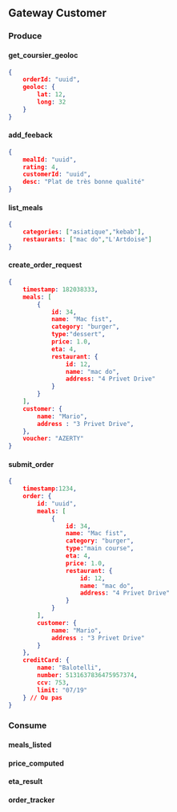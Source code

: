 ## Gateway Customer
### Produce

#### get_coursier_geoloc

```json
{
    orderId: "uuid",
    geoloc: {
        lat: 12,
        long: 32
    }
}
```
#### add_feeback
```json
{
    mealId: "uuid",
    rating: 4,
    customerId: "uuid",
    desc: "Plat de très bonne qualité"
}
```
#### list_meals
```json
{
    categories: ["asiatique","kebab"],
    restaurants: ["mac do","L'Artdoise"]
}
```
#### create_order_request
```json
{
    timestamp: 182038333,
    meals: [
        {
            id: 34,
            name: "Mac fist",
            category: "burger",
            type:"dessert",
            price: 1.0,
            eta: 4,
            restaurant: {
                id: 12,
                name: "mac do",
                address: "4 Privet Drive"
            }
        }
    ],
    customer: {
        name: "Mario",
        address : "3 Privet Drive",
    },
    voucher: "AZERTY"
}
```
#### submit_order
```json
{
    timestamp:1234,
    order: {
        id: "uuid",
        meals: [
            {
                id: 34,
                name: "Mac fist",
                category: "burger",
                type:"main course",
                eta: 4,
                price: 1.0,
                restaurant: {
                    id: 12,
                    name: "mac do",
                    address: "4 Privet Drive"
                }
            }
        ],
        customer: {
            name: "Mario",
            address : "3 Privet Drive"
        }
    },
    creditCard: {
        name: "Balotelli",
        number: 5131637836475957374,
        ccv: 753,
        limit: "07/19"
    } // Ou pas
}
```


### Consume
#### meals_listed
#### price_computed
#### eta_result
#### order_tracker


